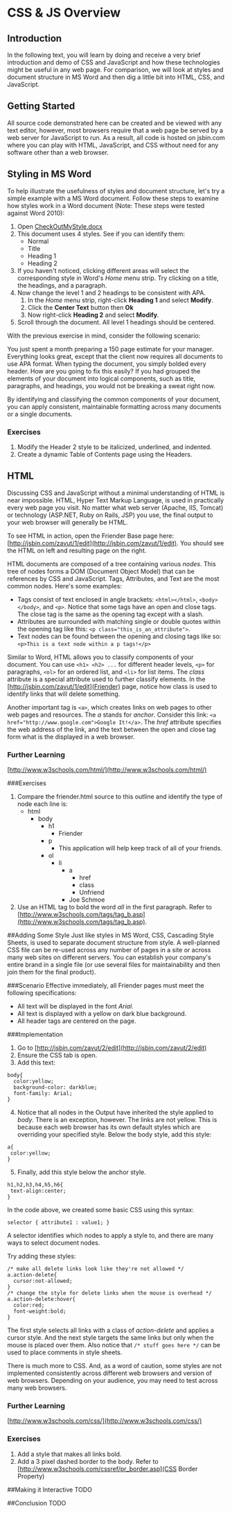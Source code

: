 # CSS & JS Overview

## Introduction
In the following text, you will learn by doing and receive a very brief introduction and demo of CSS and JavaScript and how these technologies might be useful in any web page. For comparison, we will look at styles and document structure in MS Word and then dig a little bit into HTML, CSS, and JavaScript.

## Getting Started
All source code demonstrated here can be created and be viewed with any text editor, however, most browsers require that a web page be served by a web server for JavaScript to run.  As a result, all code is hosted on jsbin.com where you can play with HTML, JavaScript, and CSS without need for any software other than a web browser.

## Styling in MS Word
To help illustrate the usefulness of styles and document structure, let's try a simple example with a MS Word document.  Follow these steps to examine how styles work in a Word document (Note: These steps were tested against Word 2010):

1. Open [CheckOutMyStyle.docx](CheckOutMyStyle.docx)
2. This document uses 4 styles. See if you can identify them:
	- Normal
	- Title
	- Heading 1
	- Heading 2
3. If you haven't noticed, clicking different areas will select the corresponding style in Word's *Home* menu strip. Try clicking on a title, the headings, and a paragraph.
4. Now change the level 1 and 2 headings to be consistent with APA.
	1. In the *Home* menu strip, right-click **Heading 1** and select **Modify**.
	2. Click the **Center Text** button then **Ok**
	3. Now right-click **Heading 2** and select **Modify**.	
4. Scroll through the document.  All level 1 headings should be centered.

With the previous exercise in mind, consider the following scenario:  

You just spent a month preparing a 150 page estimate for your manager.  Everything looks great, except that the  client now requires all documents to use APA format.  When typing the document, you simply bolded every header.  How are you going to fix this easily?  If you had grouped the elements of your document into logical components, such as title, paragraphs, and headings, you would not be breaking a sweat right now.

By identifying and classifying the common components of your document, you can apply consistent, maintainable formatting across many documents or a single documents.

### Exercises
 1. Modify the Header 2 style to be italicized, underlined, and indented.
 2. Create a dynamic Table of Contents page using the Headers.

	
HTML
----
Discussing CSS and JavaScript without a minimal understanding of HTML is near impossible.  HTML, Hyper Text Markup Language, is used in practically every web page you visit.  No matter what web server (Apache, IIS, Tomcat) or technology (ASP.NET, Ruby on Rails, JSP) you use, the final output to your web browser will generally be HTML.

To see HTML in action, open the Friender Base page here: [http://jsbin.com/zavut/1/edit](http://jsbin.com/zavut/1/edit).  You should see the HTML on left and resulting page on the right.

HTML documents are composed of a tree containing various *nodes*.  This tree of nodes forms a DOM (Document Object Model) that can be references by CSS and JavaScript.  Tags, Attributes, and Text are the most common nodes. Here's some examples:

 * Tags consist of text enclosed in angle brackets: `<html></html>`, `<body></body>`, and `<p>`.  Notice that some tags have an open and close tags.  The close tag is the same as the opening tag except with a slash.
 * Attributes are surrounded with matching single or double quotes within the opening tag like this: `<p class="this_is_an_attribute">`.
 * Text nodes can be found between the opening and closing tags like so:  `<p>This is a text node within a p tags!</p>`

Similar to Word, HTML allows you to classify components of your document.  You can use `<h1> <h2> ...` for different header levels, `<p>` for paragraphs, `<ol>` for an ordered list, and `<li>` for list items.  The *class* attribute is a special attribute used to further classify elements.  In the [http://jsbin.com/zavut/1/edit](Friender) page, notice how class is used to identify links that will delete something.

Another important tag is `<a>`, which creates links on web pages to other web pages and resources.  The *a* stands for *anchor*.  Consider this link: `<a href="http://www.google.com">Google It!</a>`.  The *href* attribute specifies the web address of the link, and the text between the open and close tag form what is the displayed in a web browser.

### Further Learning
[http://www.w3schools.com/html/](http://www.w3schools.com/html/)

###Exercises
1. Compare the friender.html source to this outline and identify the type of node each line is:
	* html
		- body
			- h1
				- Friender
			- p
				- This application will help keep track of all of your friends.
			- ol
				- li
					- a
						- href
						- class
						- Unfriend
					- Joe Schmoe
2. Use an HTML tag to bold the word *all* in the first paragraph.  Refer to [http://www.w3schools.com/tags/tag_b.asp](http://www.w3schools.com/tags/tag_b.asp).

##Adding Some Style
Just like styles in MS Word, CSS, Cascading Style Sheets, is used to separate document structure from style.  A well-planned CSS file can be re-used across any number of pages in a site or across many web sites on different servers.  You can establish your company's entire brand in a single file (or use several files for maintainability and then join them for the final product). 

###Scenario
Effective immediately, all Friender pages must meet the following specifications:

- All text will be displayed in the font *Arial*.
- All text is displayed with a yellow on dark blue background.
- All header tags are centered on the page.

###Implementation
1. Go to [http://jsbin.com/zavut/2/edit](http://jsbin.com/zavut/2/edit)
2. Ensure the CSS tab is open.
3. Add this text:
```
body{
  color:yellow;
  background-color: darkblue;
  font-family: Arial;
}
```
4. Notice that all nodes in the Output have inherited the style applied to *body*. There is an exception, however.  The links are not yellow.  This is because each web browser has its own default styles which are overriding your specified style.  Below the body style, add this style:
```
a{
 color:yellow;
}
```  
5. Finally, add this style below the anchor style.
```
h1,h2,h3,h4,h5,h6{
 text-align:center;
}
```

In the code above, we created some basic CSS using this syntax:
```
selector { attribute1 : value1; }
```
A selector identifies which nodes to apply a style to, and there are many ways to select document nodes.

Try adding these styles:
```
/* make all delete links look like they're not allowed */
a.action-delete{ 
  cursor:not-allowed;  
}
/* change the style for delete links when the mouse is overhead */
a.action-delete:hover{
  color:red;
  font-weight:bold;
}
```
The first style selects all links with a class of *action-delete* and applies a cursor style.  And the next style targets the same links but only when the mouse is placed over them.  Also notice that `/* stuff goes here */` can be used to place comments in style sheets.

There is much more to CSS. And, as a word of caution, some styles are not implemented consistently across different web browsers and version of web browsers.  Depending on your audience, you may need to test across many web browsers.

### Further Learning
[http://www.w3schools.com/css/](http://www.w3schools.com/css/)

### Exercises
1. Add a style that makes all links bold.
2. Add a 3 pixel dashed border to the body. Refer to [http://www.w3schools.com/cssref/pr_border.asp](CSS Border Property)


##Making it Interactive
TODO

##Conclusion
TODO